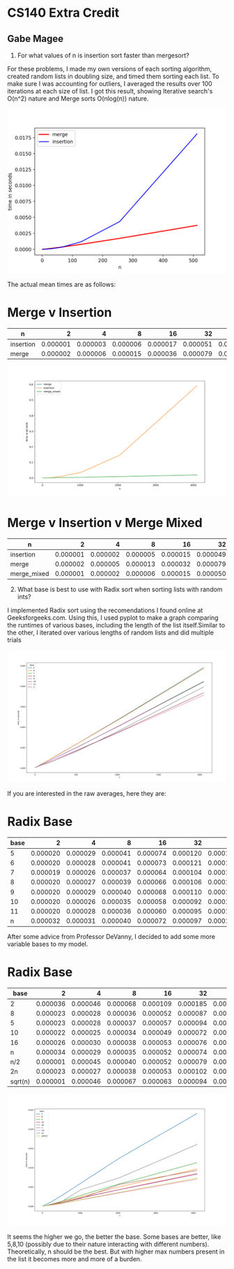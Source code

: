 # CS140 Extra Credit
## Gabe Magee


1. For what values of n is insertion sort faster than mergesort?

For these problems, I made my own versions of each sorting algorithm, created random lists in doubling size, and timed them sorting each list. To make sure I was accounting for outliers, I averaged the results over 100 iterations at each size of list. I got this result, showing Iterative search's O(n^2) nature and Merge sorts O(nlog(n)) nature.

![Graph of Merge v Insertion](https://github.com/Maggab1031/140_Extra_Credit/blob/master/merge_v_insertion.png "Merge v Insertion")

The actual mean times are as follows:
# Merge v Insertion
|n        |   2    |   4    |   8    |   16   |   32   |   64   |  128   |  256   |  512   |  1024  |  2048  |
|---------|-------:|-------:|-------:|-------:|-------:|-------:|-------:|-------:|-------:|-------:|-------:|
|insertion|0.000001|0.000003|0.000006|0.000017|0.000051|0.000198|0.000656|0.002094|0.008489|0.039241|0.143518|
|merge    |0.000002|0.000006|0.000015|0.000036|0.000079|0.000208|0.000437|0.000844|0.001777|0.004369|0.008508|


![Graph of Merge v Insertion v Merge Mixed](https://github.com/Maggab1031/140_Extra_Credit/blob/master/Merge_v_insertion_with_merge_mixed.png "Merge v Insertion v merge mixed")

# Merge v Insertion v Merge Mixed
| n         |   2    |   4    |   8    |   16   |   32   |   64   |  128   |  256   |  512   |  1024  |  2048  | 4096  |
|-----------|-------:|-------:|-------:|-------:|-------:|-------:|-------:|-------:|-------:|-------:|-------:|------:|
|insertion  |0.000001|0.000002|0.000005|0.000015|0.000049|0.000172|0.000727|0.002150|0.010812|0.035475|0.146041|0.59265|
|merge      |0.000002|0.000005|0.000013|0.000032|0.000079|0.000192|0.000483|0.000869|0.002263|0.003938|0.008715|0.01894|
|merge_mixed|0.000001|0.000002|0.000006|0.000015|0.000050|0.000175|0.000477|0.000872|0.002261|0.003914|0.008658|0.01901|


2. What base is best to use with Radix sort when sorting lists with random ints?

I implemented Radix sort using the recomendations I found online at Geeksforgeeks.com. Using this, I used pyplot to make a graph comparing the runtimes of various bases, including the length of the list itself.Similar to the other, I iterated over various lengths of random lists and did multiple trials

![Graph of Radix](https://github.com/Maggab1031/140_Extra_Credit/blob/master/radix.png "Radix")


If you are interested in the raw averages, here they are:
# Radix Base
|base|   2    |   4    |   8    |   16   |   32   |   64   |  128   |  256   |  512   |  1024  |  2048  |
|----|-------:|-------:|-------:|-------:|-------:|-------:|-------:|-------:|-------:|-------:|-------:|
|   5|0.000020|0.000029|0.000041|0.000074|0.000120|0.000185|0.000314|0.000633|0.001319|0.002404|0.004718|
|   6|0.000020|0.000028|0.000041|0.000073|0.000121|0.000186|0.000314|0.000629|0.001309|0.002374|0.004678|
|   7|0.000019|0.000026|0.000037|0.000064|0.000104|0.000163|0.000273|0.000547|0.001139|0.002071|0.004085|
|   8|0.000020|0.000027|0.000039|0.000066|0.000106|0.000164|0.000273|0.000545|0.001135|0.002094|0.004075|
|   9|0.000020|0.000029|0.000040|0.000068|0.000110|0.000164|0.000275|0.000544|0.001130|0.002068|0.004058|
|  10|0.000020|0.000026|0.000035|0.000058|0.000092|0.000142|0.000232|0.000460|0.000960|0.001764|0.003526|
|  11|0.000020|0.000028|0.000036|0.000060|0.000095|0.000141|0.000233|0.000461|0.000952|0.001736|0.003434|
|   n|0.000032|0.000031|0.000040|0.000072|0.000097|0.000156|0.000207|0.000417|0.000911|0.001910|0.003757|


After some advice from Professor DeVanny, I decided to add some more variable bases to my model.

# Radix Base
| base  |   2    |   4    |   8    |   16   |   32   |   64   |  128   |  256   |  512   |  1024  |  2048  |  4096  |
|-------|-------:|-------:|-------:|-------:|-------:|-------:|-------:|-------:|-------:|-------:|-------:|-------:|
|      2|0.000036|0.000046|0.000068|0.000109|0.000185|0.000333|0.000645|0.001282|0.002786|0.006042|0.012538|0.024074|
|      8|0.000023|0.000028|0.000036|0.000052|0.000087|0.000148|0.000273|0.000535|0.001135|0.002506|0.005082|0.009685|
|      5|0.000023|0.000028|0.000037|0.000057|0.000094|0.000169|0.000313|0.000620|0.001316|0.002859|0.005848|0.011331|
|     10|0.000022|0.000025|0.000034|0.000049|0.000072|0.000127|0.000233|0.000461|0.000972|0.002230|0.004380|0.008492|
|     16|0.000026|0.000030|0.000038|0.000053|0.000076|0.000130|0.000240|0.000454|0.000959|0.002151|0.004329|0.008316|
|n      |0.000034|0.000029|0.000035|0.000052|0.000074|0.000140|0.000210|0.000412|0.000930|0.002084|0.005700|0.009316|
|n/2    |0.000001|0.000045|0.000040|0.000052|0.000079|0.000117|0.000227|0.000345|0.000741|0.001695|0.003498|0.007057|
|2n     |0.000023|0.000027|0.000038|0.000053|0.000102|0.000164|0.000271|0.000605|0.001241|0.004333|0.007442|0.016051|
|sqrt(n)|0.000001|0.000046|0.000067|0.000063|0.000094|0.000147|0.000236|0.000460|0.000786|0.001742|0.003620|0.007291|

![Graph of Radix 2](https://github.com/Maggab1031/140_Extra_Credit/blob/master/new_radix.png "Radix")


It seems the higher we go, the better the base. Some bases are better, like 5,8,10 (possibly due to their nature interacting with different numbers). Theoretically, n should be the best. But with higher max numbers present in the list it becomes more and more of a burden.
